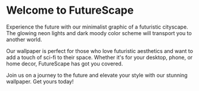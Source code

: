 <!--font:Poppins-->

# Welcome to FutureScape

Experience the future with our minimalist graphic of a futuristic cityscape. The glowing neon lights and dark moody color scheme will transport you to another world.

Our wallpaper is perfect for those who love futuristic aesthetics and want to add a touch of sci-fi to their space. Whether it's for your desktop, phone, or home decor, FutureScape has got you covered.

Join us on a journey to the future and elevate your style with our stunning wallpaper. Get yours today!

<!--

Write me markdown content of website with wallpaper:

"A minimalist graphic of a futuristic cityscape, with glowing neon lights and a dark and moody color scheme."

The header of the page should not be copy of the text but rather a real content of the website which is using this wallpaper.


---


# Welcome to FutureScape

Experience the future with our minimalist graphic of a futuristic cityscape. The glowing neon lights and dark moody color scheme will transport you to another world.

Our wallpaper is perfect for those who love futuristic aesthetics and want to add a touch of sci-fi to their space. Whether it's for your desktop, phone, or home decor, FutureScape has got you covered.

Join us on a journey to the future and elevate your style with our stunning wallpaper. Get yours today!


---


Write me a Google font which is best fitting for the website.

Pick from the list:
- Montserrat
- Raleway
- Inter
- Barlow Condensed
- Exo 2
- Poppins
- Playfair Display
- Orbitron
- Dancing Script
- Futura
- IBM Plex Sans
- Open Sans
- Lobster
- Alegreya
- Great Vibes
- Lato
- Roboto


Write just the font name nothing else.


---


Poppins

-->
